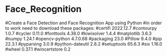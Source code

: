 # Face_Recognition
#Create a Face Detection and Face Recognition App using Python
#in order to work need to download these packages:
#certifi         2022.12.7
#contourpy       1.0.7
#cycler          0.11.0
#fonttools       4.38.0
#kiwisolver      1.4.4
#matplotlib      3.6.3
#numpy           1.24.1
#opencv-python   4.7.0.68
#packaging       23.0
#Pillow          9.4.0
#pip             22.3.1
#pyparsing       3.0.9
#python-dateutil 2.8.2
#setuptools      65.6.3
#six             1.16.0
#wheel           0.37.1
#wincertstore    0.2
